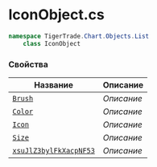 
# IconObject.cs
```csharp
namespace TigerTrade.Chart.Objects.List  
    class IconObject
```

### Свойства
| Название | Описание |
| --- | --- |
| [`Brush`](./Свойства/Brush.md) | *Описание* |
| [`Color`](./Свойства/Color.md) | *Описание* |
| [`Icon`](./Свойства/Icon.md) | *Описание* |
| [`Size`](./Свойства/Size.md) | *Описание* |
| [`xsuJlZ3bylFkXacpNF53`](./Свойства/xsuJlZ3bylFkXacpNF53.md) | *Описание* |
